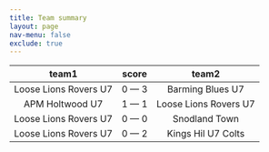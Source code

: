 ```yaml
---
title: Team summary
layout: page
nav-menu: false
exclude: true
---
```




|         team1         |    score    |         team2         |
|:---------------------:|:-----------:|:---------------------:|
| Loose Lions Rovers U7 | 0 &mdash; 3 |   Barming Blues U7    |
|    APM Holtwood U7    | 1 &mdash; 1 | Loose Lions Rovers U7 |
| Loose Lions Rovers U7 | 0 &mdash; 0 |     Snodland Town     |
| Loose Lions Rovers U7 | 0 &mdash; 2 |  Kings Hil U7 Colts   |

